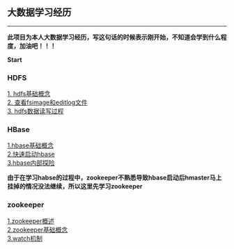 ## 大数据学习经历

--------------------
__此项目为本人大数据学习经历，写这句话的时候表示刚开始，不知道会学到什么程度，加油吧！！！__

__Start__

### HDFS <br>
[1. hdfs基础概念](/hdfs/hdfs基础概念.md)<br>
[2. 查看fsimage和editlog文件](/hdfs/查看fsimage和editlog文件.md)<br>
[3. hdfs数据读写过程](/hdfs/hdfs数据读写过程.md)<br>

### HBase<br>
[1.hbase基础概念](/hbase/hbase基础概念.md)<br>
[2.快速启动hbase](/hbase/快速启动Hbase.md)<br>
[3.hbase内部探险](/hbase/hbase内部探险.md)<br>

__由于在学习habse的过程中，zookeeper不熟悉导致hbase启动后hmaster马上挂掉的情况没法继续，所以这里先学习zookeeper__

### zookeeper

[1.zookeeper概述](/zookeeper/概述.md)<br>
[2.zookeeper基础概念](/zookeeper/基础概念.md)<br>
[3.watch机制](/zookeeper/Watch机制.md)<br>





